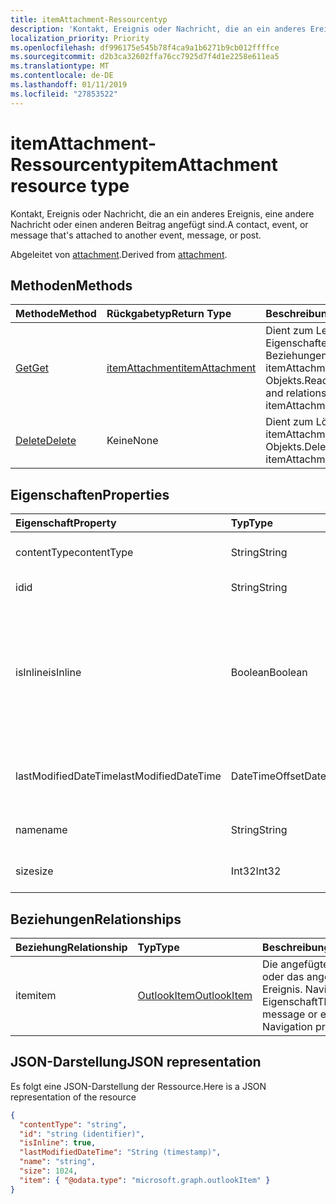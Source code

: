 ```yaml
---
title: itemAttachment-Ressourcentyp
description: 'Kontakt, Ereignis oder Nachricht, die an ein anderes Ereignis, eine andere Nachricht oder einen anderen Beitrag angefügt sind.  '
localization_priority: Priority
ms.openlocfilehash: df996175e545b78f4ca9a1b6271b9cb012ffffce
ms.sourcegitcommit: d2b3ca32602ffa76cc7925d7f4d1e2258e611ea5
ms.translationtype: MT
ms.contentlocale: de-DE
ms.lasthandoff: 01/11/2019
ms.locfileid: "27853522"
---
```

# <a name="itemattachment-resource-type"></a><span data-ttu-id="1b681-103">itemAttachment-Ressourcentyp</span><span class="sxs-lookup"><span data-stu-id="1b681-103">itemAttachment resource type</span></span>

<span data-ttu-id="1b681-104">Kontakt, Ereignis oder Nachricht, die an ein anderes Ereignis, eine andere Nachricht oder einen anderen Beitrag angefügt sind.</span><span class="sxs-lookup"><span data-stu-id="1b681-104">A contact, event, or message that's attached to another event, message, or post.</span></span>  

<span data-ttu-id="1b681-105">Abgeleitet von [attachment](attachment.md).</span><span class="sxs-lookup"><span data-stu-id="1b681-105">Derived from [attachment](attachment.md).</span></span>

## <a name="methods"></a><span data-ttu-id="1b681-106">Methoden</span><span class="sxs-lookup"><span data-stu-id="1b681-106">Methods</span></span>

| <span data-ttu-id="1b681-107">Methode</span><span class="sxs-lookup"><span data-stu-id="1b681-107">Method</span></span>       | <span data-ttu-id="1b681-108">Rückgabetyp</span><span class="sxs-lookup"><span data-stu-id="1b681-108">Return Type</span></span>  |<span data-ttu-id="1b681-109">Beschreibung</span><span class="sxs-lookup"><span data-stu-id="1b681-109">Description</span></span>|
|:---------------|:--------|:----------|
|[<span data-ttu-id="1b681-110">Get</span><span class="sxs-lookup"><span data-stu-id="1b681-110">Get</span></span>](../api/attachment-get.md) | [<span data-ttu-id="1b681-111">itemAttachment</span><span class="sxs-lookup"><span data-stu-id="1b681-111">itemAttachment</span></span>](itemattachment.md) |<span data-ttu-id="1b681-112">Dient zum Lesen der Eigenschaften und der Beziehungen des itemAttachment-Objekts.</span><span class="sxs-lookup"><span data-stu-id="1b681-112">Read properties and relationships of itemAttachment object.</span></span>|
|[<span data-ttu-id="1b681-113">Delete</span><span class="sxs-lookup"><span data-stu-id="1b681-113">Delete</span></span>](../api/attachment-delete.md) | <span data-ttu-id="1b681-114">Keine</span><span class="sxs-lookup"><span data-stu-id="1b681-114">None</span></span> |<span data-ttu-id="1b681-115">Dient zum Löschen des itemAttachment-Objekts.</span><span class="sxs-lookup"><span data-stu-id="1b681-115">Delete itemAttachment object.</span></span> |

## <a name="properties"></a><span data-ttu-id="1b681-116">Eigenschaften</span><span class="sxs-lookup"><span data-stu-id="1b681-116">Properties</span></span>
| <span data-ttu-id="1b681-117">Eigenschaft</span><span class="sxs-lookup"><span data-stu-id="1b681-117">Property</span></span>     | <span data-ttu-id="1b681-118">Typ</span><span class="sxs-lookup"><span data-stu-id="1b681-118">Type</span></span>   |<span data-ttu-id="1b681-119">Beschreibung</span><span class="sxs-lookup"><span data-stu-id="1b681-119">Description</span></span>|
|:---------------|:--------|:----------|
|<span data-ttu-id="1b681-120">contentType</span><span class="sxs-lookup"><span data-stu-id="1b681-120">contentType</span></span>|<span data-ttu-id="1b681-121">String</span><span class="sxs-lookup"><span data-stu-id="1b681-121">String</span></span>|<span data-ttu-id="1b681-122">Der Inhaltstyp der Anlage.</span><span class="sxs-lookup"><span data-stu-id="1b681-122">The content type of the attachment.</span></span>|
|<span data-ttu-id="1b681-123">id</span><span class="sxs-lookup"><span data-stu-id="1b681-123">id</span></span>|<span data-ttu-id="1b681-124">String</span><span class="sxs-lookup"><span data-stu-id="1b681-124">String</span></span>| <span data-ttu-id="1b681-125">Die Anlagen-ID.</span><span class="sxs-lookup"><span data-stu-id="1b681-125">The attachment ID.</span></span>|
|<span data-ttu-id="1b681-126">isInline</span><span class="sxs-lookup"><span data-stu-id="1b681-126">isInline</span></span>|<span data-ttu-id="1b681-127">Boolean</span><span class="sxs-lookup"><span data-stu-id="1b681-127">Boolean</span></span>|<span data-ttu-id="1b681-128">Legen Sie diesen auf „true“ fest, wenn es sich um eine Inlineanlage handelt, z. B. ein eingebettetes Bild innerhalb des Textkörpers des Elements.</span><span class="sxs-lookup"><span data-stu-id="1b681-128">Set to true if the attachment is inline, such as an embedded image within the body of the item.</span></span>|
|<span data-ttu-id="1b681-129">lastModifiedDateTime</span><span class="sxs-lookup"><span data-stu-id="1b681-129">lastModifiedDateTime</span></span>|<span data-ttu-id="1b681-130">DateTimeOffset</span><span class="sxs-lookup"><span data-stu-id="1b681-130">DateTimeOffset</span></span>|<span data-ttu-id="1b681-131">Letzte Uhrzeit und letztes Datum der Änderung der Anlage.</span><span class="sxs-lookup"><span data-stu-id="1b681-131">The last time and date that the attachment was modified.</span></span>|
|<span data-ttu-id="1b681-132">name</span><span class="sxs-lookup"><span data-stu-id="1b681-132">name</span></span>|<span data-ttu-id="1b681-133">String</span><span class="sxs-lookup"><span data-stu-id="1b681-133">String</span></span>|<span data-ttu-id="1b681-134">Der Anzeigename der Anlage.</span><span class="sxs-lookup"><span data-stu-id="1b681-134">The display name of the attachment.</span></span>|
|<span data-ttu-id="1b681-135">size</span><span class="sxs-lookup"><span data-stu-id="1b681-135">size</span></span>|<span data-ttu-id="1b681-136">Int32</span><span class="sxs-lookup"><span data-stu-id="1b681-136">Int32</span></span>|<span data-ttu-id="1b681-137">Die Größe der Anlage in Byte.</span><span class="sxs-lookup"><span data-stu-id="1b681-137">The size in bytes of the attachment.</span></span>|

## <a name="relationships"></a><span data-ttu-id="1b681-138">Beziehungen</span><span class="sxs-lookup"><span data-stu-id="1b681-138">Relationships</span></span>
| <span data-ttu-id="1b681-139">Beziehung</span><span class="sxs-lookup"><span data-stu-id="1b681-139">Relationship</span></span> | <span data-ttu-id="1b681-140">Typ</span><span class="sxs-lookup"><span data-stu-id="1b681-140">Type</span></span>   |<span data-ttu-id="1b681-141">Beschreibung</span><span class="sxs-lookup"><span data-stu-id="1b681-141">Description</span></span>|
|:---------------|:--------|:----------|
|<span data-ttu-id="1b681-142">item</span><span class="sxs-lookup"><span data-stu-id="1b681-142">item</span></span>|[<span data-ttu-id="1b681-143">OutlookItem</span><span class="sxs-lookup"><span data-stu-id="1b681-143">OutlookItem</span></span>](outlookitem.md)|<span data-ttu-id="1b681-p101">Die angefügte Nachricht oder das angefügte Ereignis. Navigation-Eigenschaft</span><span class="sxs-lookup"><span data-stu-id="1b681-p101">The attached message or event. Navigation property.</span></span>|

## <a name="json-representation"></a><span data-ttu-id="1b681-146">JSON-Darstellung</span><span class="sxs-lookup"><span data-stu-id="1b681-146">JSON representation</span></span>

<span data-ttu-id="1b681-147">Es folgt eine JSON-Darstellung der Ressource.</span><span class="sxs-lookup"><span data-stu-id="1b681-147">Here is a JSON representation of the resource</span></span>

<!--{
  "blockType": "resource",
  "optionalProperties": [
    "item"
  ],
  "baseType": "microsoft.graph.attachment",
  "@odata.type": "microsoft.graph.itemAttachment",
  "@odata.annotations": [
    {
      "property": "item",
      "capabilities": {
        "changeTracking": false,
        "deletable": false,
        "insertable": false,
        "searchable": false,
        "updatable": false
      }
    }
  ]
}-->

```json
{
  "contentType": "string",
  "id": "string (identifier)",
  "isInline": true,
  "lastModifiedDateTime": "String (timestamp)",
  "name": "string",
  "size": 1024,
  "item": { "@odata.type": "microsoft.graph.outlookItem" }
}

```
<!-- uuid: 8fcb5dbc-d5aa-4681-8e31-b001d5168d79
2015-10-25 14:57:30 UTC -->
<!-- {
  "type": "#page.annotation",
  "description": "itemAttachment resource",
  "keywords": "",
  "section": "documentation",
  "tocPath": ""
}-->

